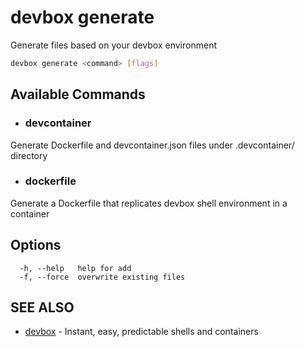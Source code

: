 # devbox generate

Generate files based on your devbox environment

```bash
devbox generate <command> [flags]
```

## Available Commands

- ### devcontainer 

Generate Dockerfile and devcontainer.json files under .devcontainer/ directory

- ### dockerfile

Generate a Dockerfile that replicates devbox shell environment in a container

## Options

```text
  -h, --help   help for add
  -f, --force  overwrite existing files
```

## SEE ALSO

* [devbox](./devbox.md)	 - Instant, easy, predictable shells and containers

